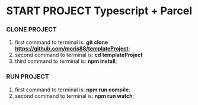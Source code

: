# START PROJECT Typescript + Parcel

### CLONE PROJECT

1. first command to terminal is: **git clone https://github.com/moris88/templateProject**;
2. second command to terminal is: **cd templateProject**
3. third command to terminal is: **npm install**;

### RUN PROJECT

1. first command to terminal is: **npm run compile**;
2. second command to terminal is: **npm run watch**;
